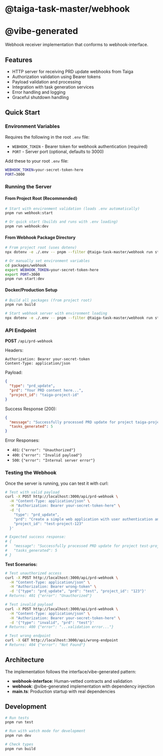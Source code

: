 # @taiga-task-master/webhook

# @vibe-generated

Webhook receiver implementation that conforms to webhook-interface.

## Features

- HTTP server for receiving PRD update webhooks from Taiga
- Authorization validation using Bearer tokens
- Payload validation and processing
- Integration with task generation services
- Error handling and logging
- Graceful shutdown handling

## Quick Start

### Environment Variables

Requires the following in the root `.env` file:

- `WEBHOOK_TOKEN` - Bearer token for webhook authentication (required)
- `PORT` - Server port (optional, defaults to 3000)

Add these to your root `.env` file:

```bash
WEBHOOK_TOKEN=your-secret-token-here
PORT=3000
```

### Running the Server

#### From Project Root (Recommended)

```bash
# Start with environment validation (loads .env automatically)
pnpm run webhook:start

# Or quick start (builds and runs with .env loading)
pnpm run webhook:dev
```

#### From Webhook Package Directory

```bash
# From project root (uses dotenv)
npx dotenv -e ./.env -- pnpm --filter @taiga-task-master/webhook run start:dev

# Or manually set environment variables
cd packages/webhook
export WEBHOOK_TOKEN=your-secret-token-here
export PORT=3000
pnpm run start:dev
```

#### Docker/Production Setup

```bash
# Build all packages (from project root)
pnpm run build

# Start webhook server with environment loading
npx dotenv -e ./.env -- pnpm --filter @taiga-task-master/webhook run start
```

### API Endpoint

**POST** `/api/prd-webhook`

Headers:

```
Authorization: Bearer your-secret-token
Content-Type: application/json
```

Payload:

```json
{
  "type": "prd_update",
  "prd": "Your PRD content here...",
  "project_id": "taiga-project-id"
}
```

Success Response (200):

```json
{
  "message": "Successfully processed PRD update for project taiga-project-id",
  "tasks_generated": 5
}
```

Error Responses:

- `401`: `{"error": "Unauthorized"}`
- `400`: `{"error": "Invalid payload"}`
- `500`: `{"error": "Internal server error"}`

### Testing the Webhook

Once the server is running, you can test it with curl:

```bash
# Test with valid payload
curl -X POST http://localhost:3000/api/prd-webhook \
  -H "Content-Type: application/json" \
  -H "Authorization: Bearer your-secret-token-here" \
  -d '{
    "type": "prd_update",
    "prd": "Create a simple web application with user authentication and dashboard functionality. The app should have a login page, registration, and a main dashboard showing user statistics.",
    "project_id": "test-project-123"
  }'

# Expected success response:
# {
#   "message": "Successfully processed PRD update for project test-project-123",
#   "tasks_generated": 5
# }
```

**Test Scenarios:**

```bash
# Test unauthorized access
curl -X POST http://localhost:3000/api/prd-webhook \
  -H "Content-Type: application/json" \
  -H "Authorization: Bearer wrong-token" \
  -d '{"type": "prd_update", "prd": "test", "project_id": "123"}'
# Returns: 401 {"error": "Unauthorized"}

# Test invalid payload
curl -X POST http://localhost:3000/api/prd-webhook \
  -H "Content-Type: application/json" \
  -H "Authorization: Bearer your-secret-token-here" \
  -d '{"type": "invalid", "prd": "test"}'
# Returns: 400 {"error": "...validation error..."}

# Test wrong endpoint
curl -X GET http://localhost:3000/api/wrong-endpoint
# Returns: 404 {"error": "Not Found"}
```

## Architecture

The implementation follows the interface/vibe-generated pattern:

- **webhook-interface**: Human-vetted contracts and validation
- **webhook**: @vibe-generated implementation with dependency injection
- **main.ts**: Production startup with real dependencies

## Development

```bash
# Run tests
pnpm run test

# Run with watch mode for development
pnpm run dev

# Check types
pnpm run build
```
